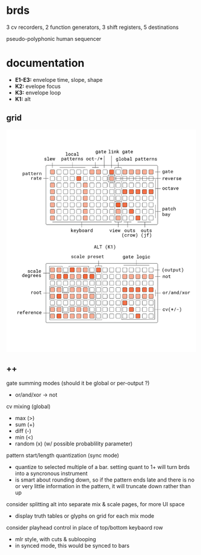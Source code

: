 # brds

3 cv recorders, 2 function generators, 3 shift registers, 5 destinations

pseudo-polyphonic human sequencer

# documentation

- **E1-E3:** envelope time, slope, shape
- **K2:** evelope focus
- **K3:** envelope loop
- **K1:** alt

## grid

![brds grid docs](doc/brds.png)

## ++

gate summing modes (should it be global or per-output ?)
- or/and/xor -> not

cv mixing (global)
- max (>)
- sum (+)
- diff (-)
- min (<)
- random (x) (w/ possible probablility parameter)

pattern start/length quantization (sync mode)
- quantize to selected multiple of a bar. setting quant to 1+ will turn brds into a syncronous instrument
- is smart about rounding down, so if the pattern ends late and there is no or very little information in the pattern, it will truncate down rather than up

consider splitting alt into separate mix & scale pages, for more UI space
- display truth tables or glyphs on grid for each mix mode 

consider playhead control in place of top/bottom keybaord row
- mlr style, with cuts & sublooping
- in synced mode, this would be synced to bars

